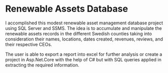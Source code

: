 # Renewable Assets Database
I accomplished this modest renewable asset management database project using SQL Server and SSMS. The idea is to accumulate and manipulate the renewable assets records in the different Swedish counties taking into consideration their names, locations, dates created, revenues, reviews, and their respective CEOs.

The user is able to export a report into excel for further analysis or create a project in Asp.Net.Core with the help of C# but with SQL queries applied in extracting the required information.
